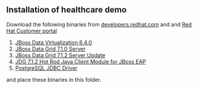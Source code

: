 ## Installation of healthcare demo

Download the following binaries from [developers.redhat.com](http://developers.redhat.com) and 
and [Red Hat Customer portal](http://access.redhat.com/downloads) 

1. [JBoss Data Virtualization 6.4.0](https://developers.redhat.com/download-manager/file/jboss-dv-6.4.0-installer.jar)
2. [JBoss Data Grid 7.1.0 Server](https://developers.redhat.com/download-manager/file/jboss-datagrid-7.1.0-server.zip)
3. [JBoss Data Grid 7.1.2 Server Update](https://access.redhat.com/jbossnetwork/restricted/softwareDownload.html?softwareId=56221)
4. [JDG 7.1.2 Hot Rod Java Client Module for JBoss EAP](https://access.redhat.com/jbossnetwork/restricted/softwareDownload.html?softwareId=56241)
5. [PostgreSQL JDBC Driver](https://jdbc.postgresql.org/download.html)

and place these binaries in this folder.